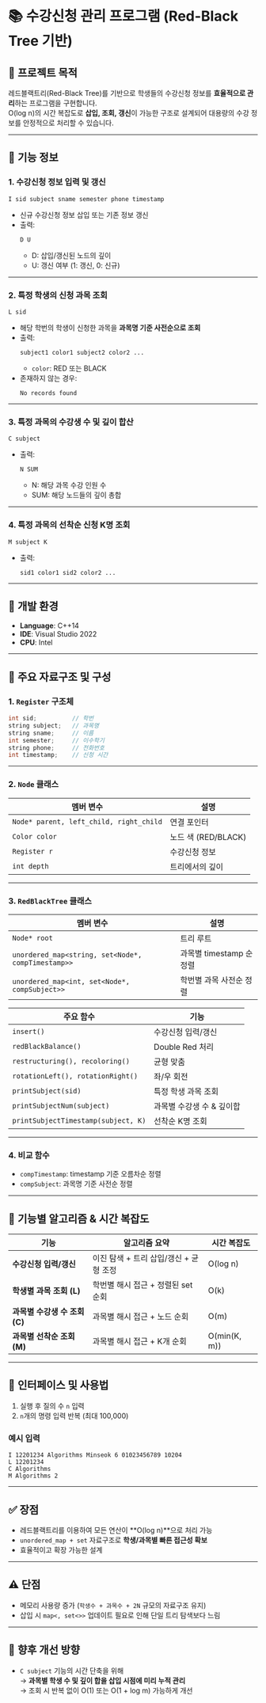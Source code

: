 # 📚 수강신청 관리 프로그램 (Red-Black Tree 기반)

## 🔧 프로젝트 목적

레드블랙트리(Red-Black Tree)를 기반으로 학생들의 수강신청 정보를 **효율적으로 관리**하는 프로그램을 구현합니다.  
O(log n)의 시간 복잡도로 **삽입, 조회, 갱신**이 가능한 구조로 설계되어 대용량의 수강 정보를 안정적으로 처리할 수 있습니다.

---

## 📌 기능 정보

### 1. 수강신청 정보 입력 및 갱신
```
I sid subject sname semester phone timestamp
```
- 신규 수강신청 정보 삽입 또는 기존 정보 갱신
- 출력:  
  ```
  D U
  ```
  - D: 삽입/갱신된 노드의 깊이  
  - U: 갱신 여부 (1: 갱신, 0: 신규)

---

### 2. 특정 학생의 신청 과목 조회
```
L sid
```
- 해당 학번의 학생이 신청한 과목을 **과목명 기준 사전순으로 조회**
- 출력:  
  ```
  subject1 color1 subject2 color2 ...
  ```
  - `color`: RED 또는 BLACK  
- 존재하지 않는 경우:
  ```
  No records found
  ```

---

### 3. 특정 과목의 수강생 수 및 깊이 합산
```
C subject
```
- 출력:
  ```
  N SUM
  ```
  - N: 해당 과목 수강 인원 수
  - SUM: 해당 노드들의 깊이 총합

---

### 4. 특정 과목의 선착순 신청 K명 조회
```
M subject K
```
- 출력:
  ```
  sid1 color1 sid2 color2 ...
  ```

---

## 📌 개발 환경

- **Language**: C++14  
- **IDE**: Visual Studio 2022  
- **CPU**: Intel

---

## 📌 주요 자료구조 및 구성

### 1. `Register` 구조체
```cpp
int sid;          // 학번
string subject;   // 과목명
string sname;     // 이름
int semester;     // 이수학기
string phone;     // 전화번호
int timestamp;    // 신청 시간
```

---

### 2. `Node` 클래스

| 멤버 변수 | 설명 |
|-----------|------|
| `Node* parent, left_child, right_child` | 연결 포인터 |
| `Color color` | 노드 색 (RED/BLACK) |
| `Register r` | 수강신청 정보 |
| `int depth` | 트리에서의 깊이 |

---

### 3. `RedBlackTree` 클래스

| 멤버 변수 | 설명 |
|-----------|------|
| `Node* root` | 트리 루트 |
| `unordered_map<string, set<Node*, compTimestamp>>` | 과목별 timestamp 순 정렬 |
| `unordered_map<int, set<Node*, compSubject>>` | 학번별 과목 사전순 정렬 |

| 주요 함수 | 기능 |
|-----------|------|
| `insert()` | 수강신청 입력/갱신 |
| `redBlackBalance()` | Double Red 처리 |
| `restructuring(), recoloring()` | 균형 맞춤 |
| `rotationLeft(), rotationRight()` | 좌/우 회전 |
| `printSubject(sid)` | 특정 학생 과목 조회 |
| `printSubjectNum(subject)` | 과목별 수강생 수 & 깊이합 |
| `printSubjectTimestamp(subject, K)` | 선착순 K명 조회 |

---

### 4. 비교 함수

- `compTimestamp`: timestamp 기준 오름차순 정렬  
- `compSubject`: 과목명 기준 사전순 정렬

---

## 📌 기능별 알고리즘 & 시간 복잡도

| 기능 | 알고리즘 요약 | 시간 복잡도 |
|------|----------------|--------------|
| **수강신청 입력/갱신** | 이진 탐색 + 트리 삽입/갱신 + 균형 조정 | O(log n) |
| **학생별 과목 조회 (L)** | 학번별 해시 접근 + 정렬된 set 순회 | O(k) |
| **과목별 수강생 수 조회 (C)** | 과목별 해시 접근 + 노드 순회 | O(m) |
| **과목별 선착순 조회 (M)** | 과목별 해시 접근 + K개 순회 | O(min(K, m)) |

---

## 📌 인터페이스 및 사용법

1. 실행 후 질의 수 `n` 입력  
2. `n`개의 명령 입력 반복 (최대 100,000)

### 예시 입력
```
I 12201234 Algorithms Minseok 6 01023456789 10204
L 12201234
C Algorithms
M Algorithms 2
```

---

## ✅ 장점

- 레드블랙트리를 이용하여 모든 연산이 **O(log n)**으로 처리 가능
- `unordered_map + set` 자료구조로 **학생/과목별 빠른 접근성 확보**
- 효율적이고 확장 가능한 설계

---

## ⚠️ 단점

- 메모리 사용량 증가 (`학생수 + 과목수 + 2N` 규모의 자료구조 유지)
- 삽입 시 `map<, set<>>` 업데이트 필요로 인해 단일 트리 탐색보다 느림

---

## 🚀 향후 개선 방향

- `C subject` 기능의 시간 단축을 위해  
  → **과목별 학생 수 및 깊이 합을 삽입 시점에 미리 누적 관리**  
  → 조회 시 반복 없이 O(1) 또는 O(1 + log m) 가능하게 개선

